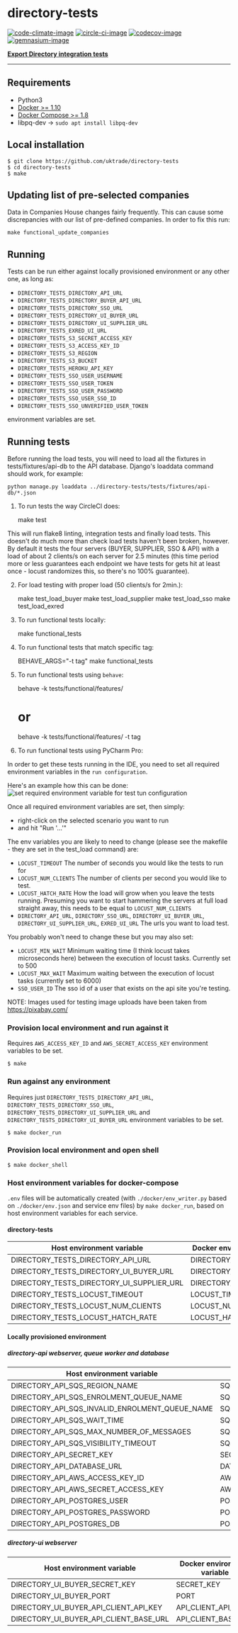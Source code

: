 # directory-tests

[![code-climate-image]][code-climate]
[![circle-ci-image]][circle-ci]
[![codecov-image]][codecov]
[![gemnasium-image]][gemnasium]

**[Export Directory integration tests](https://www.directory.exportingisgreat.gov.uk/)**

---

## Requirements

* Python3
* [Docker >= 1.10](https://docs.docker.com/engine/installation/)
* [Docker Compose >= 1.8](https://docs.docker.com/compose/install/)
* libpq-dev -> `sudo apt install libpq-dev`

## Local installation

    $ git clone https://github.com/uktrade/directory-tests
    $ cd directory-tests
    $ make

## Updating list of pre-selected companies

Data in Companies House changes fairly frequently.
This can cause some discrepancies with our list of pre-defined companies.
In order to fix this run:
```
make functional_update_companies
```


## Running
Tests can be run either against locally provisioned environment or any other one, as long as:

* ``DIRECTORY_TESTS_DIRECTORY_API_URL``
* ``DIRECTORY_TESTS_DIRECTORY_BUYER_API_URL``
* ``DIRECTORY_TESTS_DIRECTORY_SSO_URL``
* ``DIRECTORY_TESTS_DIRECTORY_UI_BUYER_URL``
* ``DIRECTORY_TESTS_DIRECTORY_UI_SUPPLIER_URL``
* ``DIRECTORY_TESTS_EXRED_UI_URL``
* ``DIRECTORY_TESTS_S3_SECRET_ACCESS_KEY``
* ``DIRECTORY_TESTS_S3_ACCESS_KEY_ID``
* ``DIRECTORY_TESTS_S3_REGION``
* ``DIRECTORY_TESTS_S3_BUCKET``
* ``DIRECTORY_TESTS_HEROKU_API_KEY``
* ``DIRECTORY_TESTS_SSO_USER_USERNAME``
* ``DIRECTORY_TESTS_SSO_USER_TOKEN``
* ``DIRECTORY_TESTS_SSO_USER_PASSWORD``
* ``DIRECTORY_TESTS_SSO_USER_SSO_ID``
* ``DIRECTORY_TESTS_SSO_UNVERIFIED_USER_TOKEN``

environment variables are set.

## Running tests

Before running the load tests, you will need to load all the fixtures in tests/fixtures/api-db to the API database. Django's loaddata command should work, for example:

    python manage.py loaddata ../directory-tests/tests/fixtures/api-db/*.json

1) To run tests the way CircleCI does:

    make test

This will run flake8 linting, integration tests and finally load tests. This doesn't do much more than check load tests haven't been broken, however. By default it tests the four servers (BUYER, SUPPLIER, SSO & API) with a load of about 2 clients/s on each server for 2.5 minutes (this time period more or less guarantees each endpoint we have tests for gets hit at least once - locust randomizes this, so there's no 100% guarantee).

2) For load testing with proper load (50 clients/s for 2min.):

    make test_load_buyer
    make test_load_supplier
    make test_load_sso
    make test_load_exred

3) To run functional tests locally:

    make functional_tests

4) To run functional tests that match specific tag:
 
    BEHAVE_ARGS="-t tag" make functional_tests 

5) To run functional tests using `behave`:

    behave -k tests/functional/features/
    # or
    behave -k tests/functional/features/ -t tag

6) To run functional tests using PyCharm Pro:

In order to get these tests running in the IDE, you need to set all required 
environment variables in the `run configuration`.

Here's an example how this can be done:
![set required environment variable for test tun configuration](tests/functional/docs/set_env_vars_for_test_run_configuration.gif?raw=true)

Once all required environment variables are set, then simply:

* right-click on the selected scenario you want to run
* and hit "Run '...'"


The env variables you are likely to need to change (please see the makefile - they are set in the test_load command) are:

- ``LOCUST_TIMEOUT`` The number of seconds you would like the tests to run for
- ``LOCUST_NUM_CLIENTS`` The number of clients per second you would like to test.
- ``LOCUST_HATCH_RATE`` How the load will grow when you leave the tests running. Presuming you want to start hammering the servers at full load straight away, this needs to be equal to ``LOCUST_NUM_CLIENTS``
- ``DIRECTORY_API_URL``, ``DIRECTORY_SSO_URL``, ``DIRECTORY_UI_BUYER_URL``, ``DIRECTORY_UI_SUPPLIER_URL``, ``EXRED_UI_URL`` The urls you want to load test.

You probably won't need to change these but you may also set:

- ``LOCUST_MIN_WAIT`` Minimum waiting time (I think locust takes microseconds here) between the execution of locust tasks. Currently set to 500
- ``LOCUST_MAX_WAIT`` Maximum waiting between the execution of locust tasks (currently set to 6000)
- ``SSO_USER_ID`` The sso id of a user that exists on the api site you're testing.

NOTE: Images used for testing image uploads have been taken from https://pixabay.com/

### Provision local environment and run against it
Requires ``AWS_ACCESS_KEY_ID`` and ``AWS_SECRET_ACCESS_KEY`` environment variables to be set.

    $ make

### Run against any environment
Requires just ``DIRECTORY_TESTS_DIRECTORY_API_URL``, ``DIRECTORY_TESTS_DIRECTORY_SSO_URL``, ``DIRECTORY_TESTS_DIRECTORY_UI_SUPPLIER_URL`` and ``DIRECTORY_TESTS_DIRECTORY_UI_BUYER_URL`` environment variables to be set.

    $ make docker_run

### Provision local environment and open shell

    $ make docker_shell

### Host environment variables for docker-compose
``.env`` files will be automatically created (with ``./docker/env_writer.py`` based on ``./docker/env.json`` and service env files) by ``make docker_run``, based on host environment variables for each service.

#### directory-tests
| Host environment variable | Docker environment variable  |
| ------------- | ------------- |
| DIRECTORY_TESTS_DIRECTORY_API_URL | DIRECTORY_API_URL |
| DIRECTORY_TESTS_DIRECTORY_UI_BUYER_URL | DIRECTORY_UI_BUYER_URL |
| DIRECTORY_TESTS_DIRECTORY_UI_SUPPLIER_URL | DIRECTORY_UI_SUPPLIER_URL |
| DIRECTORY_TESTS_LOCUST_TIMEOUT | LOCUST_TIMEOUT |
| DIRECTORY_TESTS_LOCUST_NUM_CLIENTS | LOCUST_NUM_CLIENTS |
| DIRECTORY_TESTS_LOCUST_HATCH_RATE | LOCUST_HATCH_RATE |

#### Locally provisioned environment

##### directory-api webserver, queue worker and database
| Host environment variable | Docker environment variable  |
| ------------- | ------------- |
| DIRECTORY_API_SQS_REGION_NAME | SQS_REGION_NAME |
| DIRECTORY_API_SQS_ENROLMENT_QUEUE_NAME | SQS_ENROLMENT_QUEUE_NAME |
| DIRECTORY_API_SQS_INVALID_ENROLMENT_QUEUE_NAME | SQS_INVALID_ENROLMENT_QUEUE_NAME |
| DIRECTORY_API_SQS_WAIT_TIME | SQS_WAIT_TIME |
| DIRECTORY_API_SQS_MAX_NUMBER_OF_MESSAGES | SQS_MAX_NUMBER_OF_MESSAGES |
| DIRECTORY_API_SQS_VISIBILITY_TIMEOUT | SQS_VISIBILITY_TIMEOUT |
| DIRECTORY_API_SECRET_KEY | SECRET_KEY |
| DIRECTORY_API_DATABASE_URL | DATABASE_URL |
| DIRECTORY_API_AWS_ACCESS_KEY_ID | AWS_ACCESS_KEY_ID |
| DIRECTORY_API_AWS_SECRET_ACCESS_KEY | AWS_SECRET_ACCESS_KEY |
| DIRECTORY_API_POSTGRES_USER | POSTGRES_USER |
| DIRECTORY_API_POSTGRES_PASSWORD | POSTGRES_PASSWORD |
| DIRECTORY_API_POSTGRES_DB | POSTGRES_DB |

##### directory-ui webserver
| Host environment variable | Docker environment variable  |
| ------------- | ------------- |
| DIRECTORY_UI_BUYER_SECRET_KEY | SECRET_KEY |
| DIRECTORY_UI_BUYER_PORT | PORT |
| DIRECTORY_UI_BUYER_API_CLIENT_API_KEY | API_CLIENT_API_KEY |
| DIRECTORY_UI_BUYER_API_CLIENT_BASE_URL | API_CLIENT_BASE_URL |

[code-climate-image]: https://codeclimate.com/github/uktrade/directory-tests/badges/issue_count.svg
[code-climate]: https://codeclimate.com/github/uktrade/directory-tests

[circle-ci-image]: https://circleci.com/gh/uktrade/directory-tests/tree/master.svg?style=svg
[circle-ci]: https://circleci.com/gh/uktrade/directory-tests/tree/master

[codecov-image]: https://codecov.io/gh/uktrade/directory-tests/branch/master/graph/badge.svg
[codecov]: https://codecov.io/gh/uktrade/directory-tests

[gemnasium-image]: https://gemnasium.com/badges/github.com/uktrade/directory-tests.svg
[gemnasium]: https://gemnasium.com/github.com/uktrade/directory-tests
